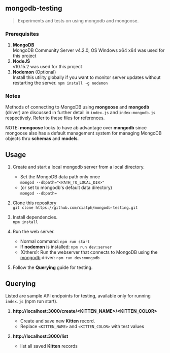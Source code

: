 ## mongodb-testing

> Experiments and tests on using mongodb and mongoose.



### Prerequisites

1. **MongoDB**  
MongoDB Community Server v4.2.0, OS Windows x64 x64 was used for this project
2. **NodeJS**  
v10.15.2 was used for this project
3. **Nodemon** (Optional)  
Install this utility globally if you want to monitor server updates without restarting the server. `npm install -g nodemon`



### Notes

Methods of connecting to MongoDB using **mongoose** and **mongodb** (driver) are discussed in further detail in `index.js` and `index-mongodb.js` respectively. Refer to these files for references.

NOTE: **mongoose** looks to have ab advantage over **mongodb** since mongoose also has a default management system for managing MongoDB objects thru **schemas** and **models**.



## Usage

1. Create and start a local mongodb server from a local directory.  
   - Set the MongoDB data path only once  
      `mongod --dbpath="<PATH_TO_LOCAL_DIR>"`  
   - (or set to mongodb's default data directory)  
      `mongod --dbpath=`

2. Clone this repository  
`git clone https://github.com/ciatph/mongodb-testing.git`

3. Install dependencies.  
`npm install`

4. Run the web server.  
   - Normal command: `npm run start`
   - If **nodemon** is installed: `npm run dev:server`
   - (Others): Run the webserver that connects to MongoDB using the [mongodb](https://www.npmjs.com/package/mongodb) driver: `npm run dev:mongodb`

5. Follow the **Querying** guide for testing.


## Querying

Listed are sample API endpoints for testing, available only for running `index.js` (npm run start).

1. **http://localhost:3000/create/<KITTEN\_NAME>/<KITTEN\_COLOR>**
   - Create and save new **Kitten** record.
   - Replace `<KITTEN_NAME>` and `<KITTEN_COLOR>` with test values

2. **http://localhost:3000/list**
   - list all saved **Kitten** records